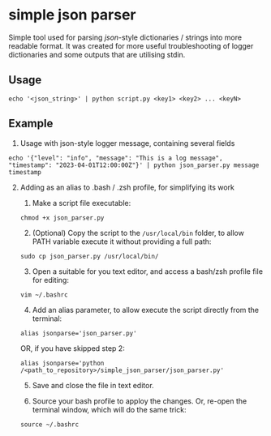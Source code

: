 # simple json parser

Simple tool used for parsing _json_-style dictionaries / strings into more readable format. It was created for more useful troubleshooting of logger dictionaries and some outputs that are utilising stdin.

## Usage

```
echo '<json_string>' | python script.py <key1> <key2> ... <keyN>
```

## Example

1. Usage with json-style logger message, containing several fields
```
echo '{"level": "info", "message": "This is a log message", "timestamp": "2023-04-01T12:00:00Z"}' | python json_parser.py message timestamp
```

2. Adding as an alias to .bash / .zsh profile, for simplifying its work

    1) Make a script file executable:

    ```
    chmod +x json_parser.py
    ```

    2) (Optional) Copy the script to the `/usr/local/bin` folder, to allow PATH variable execute it without providing a full path:
    
    ```
    sudo cp json_parser.py /usr/local/bin/
    ```

    3) Open a suitable for you text editor, and access a bash/zsh profile file for editing:

    ```
    vim ~/.bashrc
    ```
    
    4) Add an alias parameter, to allow execute the script directly from the terminal:

    ```
    alias jsonparse='json_parser.py'
    ```

    OR, if you have skipped step 2:

    ```
    alias jsonparse='python /<path_to_repository>/simple_json_parser/json_parser.py'
    ```

    5) Save and close the file in text editor.

    6) Source your bash profile to apploy the changes. Or, re-open the terminal window, which will do the same trick:

    ```
    source ~/.bashrc
    ```
